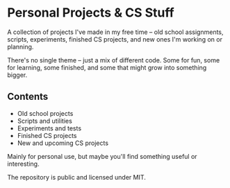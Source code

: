 # Personal Projects & CS Stuff

A collection of projects I've made in my free time – old school assignments, scripts, experiments, finished CS projects, and new ones I'm working on or planning.

There's no single theme – just a mix of different code. Some for fun, some for learning, some finished, and some that might grow into something bigger.

## Contents

- Old school projects  
- Scripts and utilities  
- Experiments and tests  
- Finished CS projects  
- New and upcoming CS projects  

Mainly for personal use, but maybe you'll find something useful or interesting.

The repository is public and licensed under MIT.
